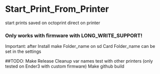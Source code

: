 # Start_Print_From_Printer

 start prints saved on octoprint direct on printer 

### Only works with firmware with LONG_WRITE_SUPPORT!

Important: after Install  make Folder_name on sd Card
Folder_name can be set in the settings


##TODO:
Make Release
Cleanup var names
test with other printers (only tested on Ender3 with custom firmware)
Make github build
